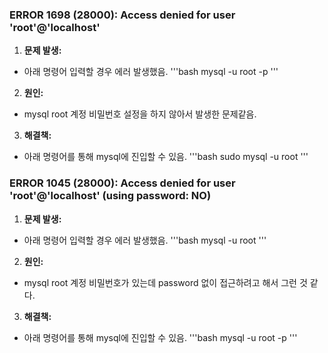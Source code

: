 ### ERROR 1698 (28000): Access denied for user 'root'@'localhost'

1. **문제 발생:**
- 아래 명령어 입력할 경우 에러 발생했음.
	'''bash
	mysql -u root -p
	'''

2. **원인:**
- mysql root 계정 비밀번호 설정을 하지 않아서 발생한 문제같음.

3. **해결책:**
- 아래 명령어를 통해 mysql에 진입할 수 있음.
	'''bash
	sudo mysql -u root
	'''


### ERROR 1045 (28000): Access denied for user 'root'@'localhost' (using password: NO)
1. **문제 발생:**
- 아래 명령어 입력할 경우 에러 발생했음.
	'''bash
	mysql -u root
	'''

2. **원인:**
- mysql root 계정 비밀번호가 있는데 password 없이 접근하려고 해서 그런 것 같다.

3. **해결책:**
- 아래 명령어를 통해 mysql에 진입할 수 있음.
	'''bash
	mysql -u root -p
	'''

